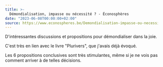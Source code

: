 ```yaml
---
title: >-
  Démondialisation, impasse ou nécessité ? - Éconosphères
date: "2023-06-08T00:00:00+02:00"
source: https://www.econospheres.be/Demondialisation-impasse-ou-necessite
---
```


D'intéressantes discussions et propositions pour démondialiser dans la joie.

C'est très en lien avec le livre "Plurivers", que j'avais déjà évoqué.

Les 6 propositions conclusives sont très stimulantes, même si je ne vois pas comment arriver à de telles décisions.


